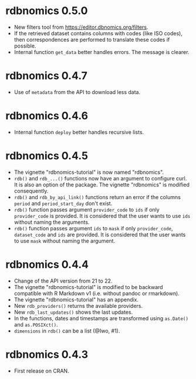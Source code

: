 # rdbnomics 0.5.0

* New filters tool from <https://editor.dbnomics.org/filters>.
* If the retrieved dataset contains columns with codes (like ISO codes), then
  correspondences are performed to translate these codes if possible.
* Internal function `get_data` better handles errors. The message is clearer.

# rdbnomics 0.4.7

* Use of `metadata` from the API to download less data.

# rdbnomics 0.4.6

* Internal function `deploy` better handles recursive lists.

# rdbnomics 0.4.5

* The vignette "rdbnomics-tutorial" is now named "rdbnomics".
* `rdb()` and `rdb_...()` functions now have an argument to configure curl. It
  is also an option of the package. The vignette "rdbnomics" is
  modified consequently.
* `rdb()` and `rdb_by_api_link()` functions return an error if the columns
  `period` and `period_start_day` don't exist.
* `rdb()` function passes argument `provider_code` to `ids` if only
  `provider_code` is provided. It is considered that the user wants to use
  `ids` without naming the arguments.
* `rdb()` function passes argument `ids` to `mask` if only
  `provider_code`, `dataset_code` and `ids` are provided. It is considered that
   the user wants to use `mask` without naming the argument.

# rdbnomics 0.4.4

* Change of the API version from 21 to 22.
* The vignette "rdbnomics-tutorial" is modified to be backward compatible
  with R Markdown v1 (i.e. without pandoc or rmarkdown).
* The vignette "rdbnomics-tutorial" has an appendix.
* New `rdb_providers()` returns the available providers.
* New `rdb_last_updates()` shows the last updates.
* In the functions, dates and timestamps are transformed using `as.Date()` and
  `as.POSIXct()`.
* `dimensions` in `rdb()` can be a list (@Iwo, #1).

# rdbnomics 0.4.3

* First release on CRAN.
